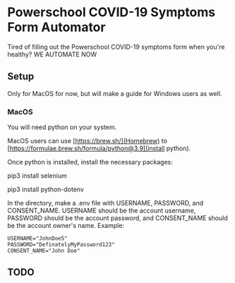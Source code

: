# Powerschool COVID-19 Symptoms Form Automator 

Tired of filling out the Powerschool COVID-19 symptoms form when you're healthy? WE AUTOMATE NOW

## Setup 

Only for MacOS for now, but will make a guide for Windows users as well. 

### MacOS 

You will need python on your system. 

MacOS users can use [https://brew.sh/](Homebrew) to [https://formulae.brew.sh/formula/python@3.9](install python).

Once python is installed, install the necessary packages: 

pip3 install selenium 

pip3 install python-dotenv


In the directory, make a .env file with USERNAME, PASSWORD, and CONSENT_NAME. USERNAME should be the account username, PASSWORD should be the account password, and CONSENT_NAME should be the account owner's name. Example: 

```
USERNAME="JohnDoe5"
PASSWORD="DefinatelyMyPassword123"
CONSENT_NAME="John Doe"
```


## TODO 

